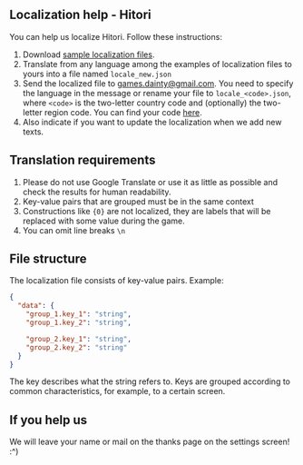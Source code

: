 ## Localization help - Hitori

You can help us localize Hitori. Follow these instructions:
1. Download [sample localization files](https://github.com/DaintyGames/DaintyGames.github.io/raw/master/localization-help/hitori.zip).
1. Translate from any language among the examples of localization files to yours into a file named ```locale_new.json```
1. Send the localized file to [games.dainty@gmail.com](mailto:games.dainty@gmail.com). You need to specify the language in the message or rename your file to ```locale_<code>.json```, where ```<code>``` is the two-letter country code and (optionally) the two-letter region code. You can find your code [here](https://github.com/L-P/native-language-list/blob/master/data/langs.csv).
1. Also indicate if you want to update the localization when we add new texts.

Translation requirements
-------------------
1. Please do not use Google Translate or use it as little as possible and check the results for human readability.
1. Key-value pairs that are grouped must be in the same context
1. Constructions like ```{0}``` are not localized, they are labels that will be replaced with some value during the game.
1. You can omit line breaks ```\n```

File structure
--------------
The localization file consists of key-value pairs. Example:
```json
{
  "data": {
    "group_1.key_1": "string",
    "group_1.key_2": "string",

    "group_2.key_1": "string",
    "group_2.key_2": "string"
  }
}
```
The key describes what the string refers to. Keys are grouped according to common characteristics, for example, to a certain screen.

If you help us
---------------
We will leave your name or mail on the thanks page on the settings screen! :^)
